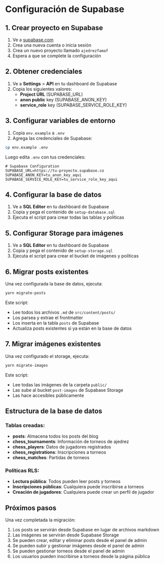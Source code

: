 # Configuración de Supabase

## 1. Crear proyecto en Supabase

1. Ve a [supabase.com](https://supabase.com)
2. Crea una nueva cuenta o inicia sesión
3. Crea un nuevo proyecto llamado `ajedrezfamaf`
4. Espera a que se complete la configuración

## 2. Obtener credenciales

1. Ve a **Settings** > **API** en tu dashboard de Supabase
2. Copia los siguientes valores:
   - **Project URL** (SUPABASE_URL)
   - **anon public** key (SUPABASE_ANON_KEY)
   - **service_role** key (SUPABASE_SERVICE_ROLE_KEY)

## 3. Configurar variables de entorno

1. Copia `env.example` a `.env`
2. Agrega las credenciales de Supabase:

```bash
cp env.example .env
```

Luego edita `.env` con tus credenciales:

```env
# Supabase Configuration
SUPABASE_URL=https://tu-proyecto.supabase.co
SUPABASE_ANON_KEY=tu_anon_key_aqui
SUPABASE_SERVICE_ROLE_KEY=tu_service_role_key_aqui
```

## 4. Configurar la base de datos

1. Ve a **SQL Editor** en tu dashboard de Supabase
2. Copia y pega el contenido de `setup-database.sql`
3. Ejecuta el script para crear todas las tablas y políticas

## 5. Configurar Storage para imágenes

1. Ve a **SQL Editor** en tu dashboard de Supabase
2. Copia y pega el contenido de `setup-storage.sql`
3. Ejecuta el script para crear el bucket de imágenes y políticas

## 6. Migrar posts existentes

Una vez configurada la base de datos, ejecuta:

```bash
yarn migrate-posts
```

Este script:
- Lee todos los archivos `.md` de `src/content/posts/`
- Los parsea y extrae el frontmatter
- Los inserta en la tabla `posts` de Supabase
- Actualiza posts existentes si ya están en la base de datos

## 7. Migrar imágenes existentes

Una vez configurado el storage, ejecuta:

```bash
yarn migrate-images
```

Este script:
- Lee todas las imágenes de la carpeta `public/`
- Las sube al bucket `post-images` de Supabase Storage
- Las hace accesibles públicamente

## Estructura de la base de datos

### Tablas creadas:

- **posts**: Almacena todos los posts del blog
- **chess_tournaments**: Información de torneos de ajedrez
- **chess_players**: Datos de jugadores registrados
- **chess_registrations**: Inscripciones a torneos
- **chess_matches**: Partidas de torneos

### Políticas RLS:

- **Lectura pública**: Todos pueden leer posts y torneos
- **Inscripciones públicas**: Cualquiera puede inscribirse a torneos
- **Creación de jugadores**: Cualquiera puede crear un perfil de jugador

## Próximos pasos

Una vez completada la migración:

1. Los posts se servirán desde Supabase en lugar de archivos markdown
2. Las imágenes se servirán desde Supabase Storage
3. Se pueden crear, editar y eliminar posts desde el panel de admin
4. Se pueden subir y gestionar imágenes desde el panel de admin
5. Se pueden gestionar torneos desde el panel de admin
6. Los usuarios pueden inscribirse a torneos desde la página pública
